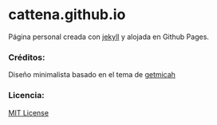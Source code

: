# cattena.github.io
Página personal creada con [jekyll](http://jekyllrb.com) y alojada en Github Pages.

### Créditos:
Diseño minimalista basado en el tema de [getmicah](getmicah.github.io)

### Licencia:
[MIT License](https://raw.githubusercontent.com/cattena/cattena.github.io/master/LICENSE)
